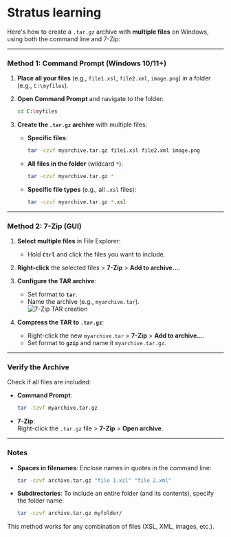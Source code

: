 # Stratus learning

Here's how to create a `.tar.gz` archive with **multiple files** on Windows, using both the command line and 7-Zip:

---

### **Method 1: Command Prompt (Windows 10/11+)**
1. **Place all your files** (e.g., `file1.xsl`, `file2.xml`, `image.png`) in a folder (e.g., `C:\myfiles`).

2. **Open Command Prompt** and navigate to the folder:
   ```bash
   cd C:\myfiles
   ```

3. **Create the `.tar.gz` archive** with multiple files:
   - **Specific files**:
     ```bash
     tar -czvf myarchive.tar.gz file1.xsl file2.xml image.png
     ```
   - **All files in the folder** (wildcard `*`):
     ```bash
     tar -czvf myarchive.tar.gz *
     ```
   - **Specific file types** (e.g., all `.xsl` files):
     ```bash
     tar -czvf myarchive.tar.gz *.xsl
     ```

---

### **Method 2: 7-Zip (GUI)**
1. **Select multiple files** in File Explorer:
   - Hold **`Ctrl`** and click the files you want to include.

2. **Right-click** the selected files > **7-Zip** > **Add to archive...**.

3. **Configure the TAR archive**:
   - Set format to **`tar`**.
   - Name the archive (e.g., `myarchive.tar`).  
     ![7-Zip TAR creation](https://i.imgur.com/3e5Yjz4.png)

4. **Compress the TAR to `.tar.gz`**:
   - Right-click the new `myarchive.tar` > **7-Zip** > **Add to archive...**.
   - Set format to **`gzip`** and name it `myarchive.tar.gz`.

---

### **Verify the Archive**
Check if all files are included:
- **Command Prompt**:
  ```bash
  tar -tzvf myarchive.tar.gz
  ```
- **7-Zip**:  
  Right-click the `.tar.gz` file > **7-Zip** > **Open archive**.

---

### **Notes**
- **Spaces in filenames**: Enclose names in quotes in the command line:
  ```bash
  tar -czvf archive.tar.gz "file 1.xsl" "file 2.xml"
  ```
- **Subdirectories**: To include an entire folder (and its contents), specify the folder name:
  ```bash
  tar -czvf archive.tar.gz myfolder/
  ```

This method works for any combination of files (XSL, XML, images, etc.).
